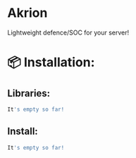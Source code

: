 # Akrion
Lightweight defence/SOC for your server!



# 📦 Installation:
## Libraries:
```bash
It's empty so far!
```

## Install:
```bash
It's empty so far!
```
